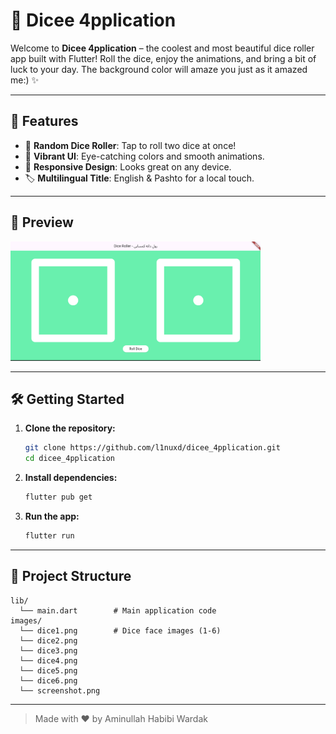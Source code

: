 # 🎲 Dicee 4pplication

Welcome to **Dicee 4pplication** – the coolest and most beautiful dice roller app built with Flutter! 
Roll the dice, enjoy the animations, and bring a bit of luck to your day. The background color will amaze you just as it amazed me:) ✨

---

## 🚀 Features

- 🎲 **Random Dice Roller**: Tap to roll two dice at once!
- 🌈 **Vibrant UI**: Eye-catching colors and smooth animations.
- 📱 **Responsive Design**: Looks great on any device.
- 🏷️ **Multilingual Title**: English & Pashto for a local touch.

---

## 📸 Preview

<img src="images/screenshot.png" alt="Dicee App Screenshot" width="400"/>

---

## 🛠️ Getting Started

1. **Clone the repository:**
   ```bash
   git clone https://github.com/l1nuxd/dicee_4pplication.git
   cd dicee_4pplication
   ```

2. **Install dependencies:**
   ```bash
   flutter pub get
   ```

3. **Run the app:**
   ```bash
   flutter run
   ```

---

## 📂 Project Structure

```
lib/
  └── main.dart        # Main application code
images/
  └── dice1.png        # Dice face images (1-6)
  └── dice2.png
  └── dice3.png
  └── dice4.png        
  └── dice5.png
  └── dice6.png
  └── screenshot.png
```

---

> Made with ❤️ by Aminullah Habibi Wardak
